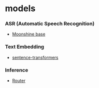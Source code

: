 # models

### ASR (Automatic Speech Recognition)
- [Moonshine base](https://huggingface.co/UsefulSensors/moonshine-base)

### Text Embedding
- [sentence-transformers](https://huggingface.co/sentence-transformers)

### Inference
- [Router](https://github.com/vllm-project/semantic-router)
